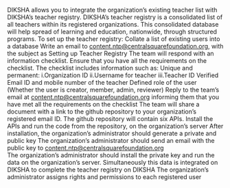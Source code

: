 DIKSHA allows you to integrate the organization’s existing teacher list with DIKSHA’s teacher registry. DIKSHA’s teacher registry is a consolidated list of all teachers within its registered organizations. This consolidated database will help spread of learning and education, nationwide, through structured programs.
To set up the teacher registry:
Collate a list of existing users into a database
Write an email  to content.ntp@centralsquarefoundation.org, with the subject as Setting up Teacher Registry
The team will respond with an information checklist.
Ensure that you have all the requirements on the checklist. The checklist includes information such as:
Unique and permanent:
i.Organization ID
ii.Username for teacher
iii.Teacher ID
Verified Email ID and mobile number of the teacher
Defined role of the user (Whether the user is creator, member, admin, reviewer)
Reply to the team’s  email at  content.ntp@centralsquarefoundation.org  informing them  that you have met all the requirements on the checklist
The team will share a document with a link to the github repository to  your organization’s registered email ID.
The github repository will contain six APIs.
Install the APIs and run the code from  the repository, on the organization’s server
After installation, the organization’s administrator should generate a private and public key
The organization’s administrator should send an email with the public key  to content.ntp@centralsquarefoundation.org  
The organization’s administrator should install the private key and run the data on the organization’s server.
Simultaneously this data is integrated on DIKSHA to  complete the teacher registry on DIKSHA
The organization’s administrator assigns rights and permissions to each registered user  
